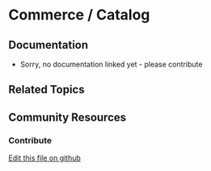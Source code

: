 # Commerce / Catalog

## Documentation

* Sorry, no documentation linked yet - please contribute

## Related Topics

## Community Resources

### Contribute

[Edit this file on github](https://github.com/olafk/controlpanel-documentation-docs/blob/master/md/73en/com_liferay_commerce_catalog_web_internal_portlet_CommerceCatalogsPortlet/editCommerceCatalog.md)

